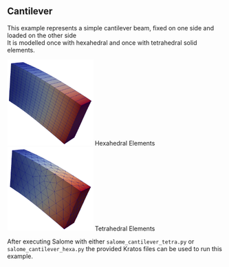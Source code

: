 ## Cantilever

This example represents a simple cantilever beam, fixed on one side and loaded on the other side\
It is modelled once with hexahedral and once with tetrahedral solid elements.

<img src="media/mesh_hexa.png" width="200">
Hexahedral Elements

<img src="media/mesh_tetra.png" width="200">
Tetrahedral Elements

After executing Salome with either `salome_cantilever_tetra.py` or `salome_cantilever_hexa.py` the provided Kratos files can be used to run this example.

